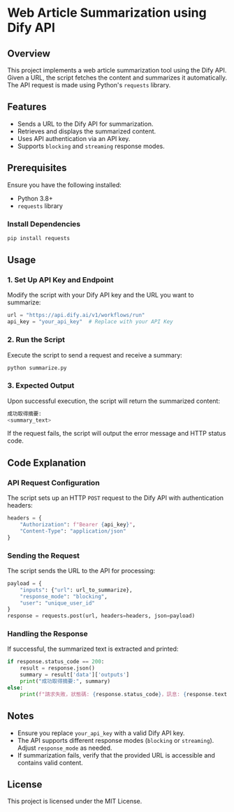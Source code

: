 # Web Article Summarization using Dify API

## Overview
This project implements a web article summarization tool using the Dify API. Given a URL, the script fetches the content and summarizes it automatically. The API request is made using Python's `requests` library.

## Features
- Sends a URL to the Dify API for summarization.
- Retrieves and displays the summarized content.
- Uses API authentication via an API key.
- Supports `blocking` and `streaming` response modes.

## Prerequisites
Ensure you have the following installed:
- Python 3.8+
- `requests` library

### Install Dependencies
```bash
pip install requests
```

## Usage

### 1. Set Up API Key and Endpoint
Modify the script with your Dify API key and the URL you want to summarize:

```python
url = "https://api.dify.ai/v1/workflows/run"
api_key = "your_api_key"  # Replace with your API Key
```

### 2. Run the Script
Execute the script to send a request and receive a summary:

```bash
python summarize.py
```

### 3. Expected Output
Upon successful execution, the script will return the summarized content:

```bash
成功取得摘要:
<summary_text>
```

If the request fails, the script will output the error message and HTTP status code.

## Code Explanation
### API Request Configuration
The script sets up an HTTP `POST` request to the Dify API with authentication headers:
```python
headers = {
    "Authorization": f"Bearer {api_key}",
    "Content-Type": "application/json"
}
```

### Sending the Request
The script sends the URL to the API for processing:
```python
payload = {
    "inputs": {"url": url_to_summarize},
    "response_mode": "blocking",
    "user": "unique_user_id"
}
response = requests.post(url, headers=headers, json=payload)
```

### Handling the Response
If successful, the summarized text is extracted and printed:
```python
if response.status_code == 200:
    result = response.json()
    summary = result['data']['outputs']
    print("成功取得摘要:", summary)
else:
    print(f"請求失敗，狀態碼: {response.status_code}，訊息: {response.text}")
```

## Notes
- Ensure you replace `your_api_key` with a valid Dify API key.
- The API supports different response modes (`blocking` or `streaming`). Adjust `response_mode` as needed.
- If summarization fails, verify that the provided URL is accessible and contains valid content.

## License
This project is licensed under the MIT License.

